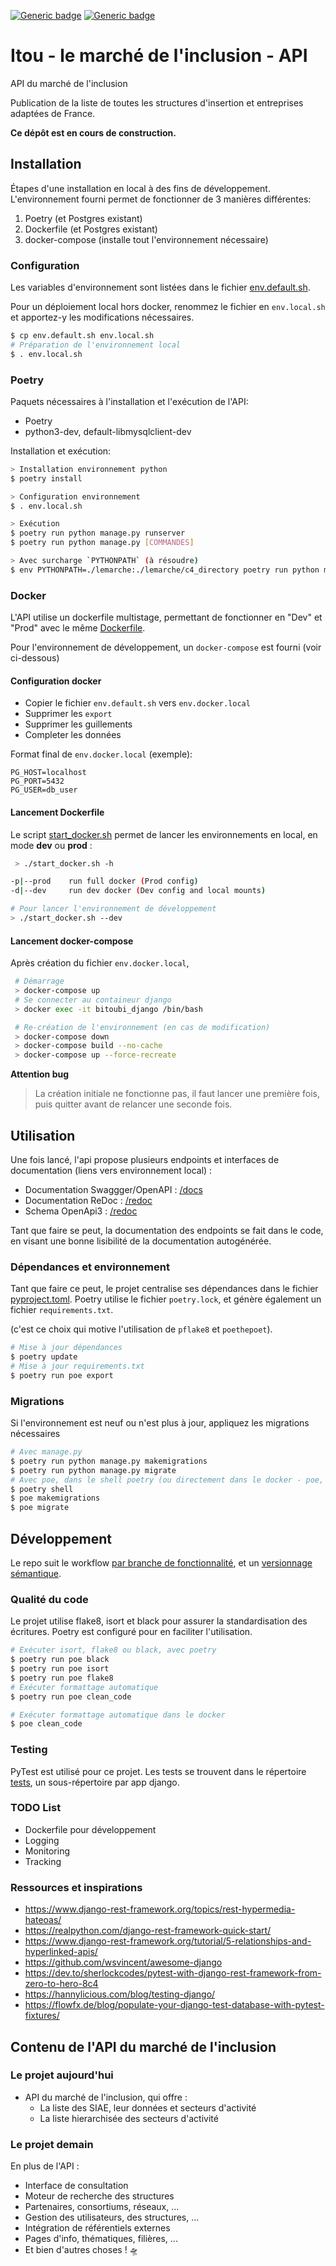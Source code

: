 [![Generic badge](https://img.shields.io/badge/ITOU-Oh_Oui-lightgreen.svg)](https://shields.io/)
[![Generic badge](https://img.shields.io/badge/État-En_Construction-yellow.svg)](https://shields.io/)
# Itou - le marché de l'inclusion - API
API du marché de l'inclusion

Publication de la liste de toutes les structures d'insertion et entreprises adaptées de France.

**Ce dépôt est en cours de construction.**

## Installation
Étapes d'une installation en local à des fins de développement.
L'environnement fourni permet de fonctionner de 3 manières différentes:

1. Poetry (et Postgres existant)
2. Dockerfile (et Postgres existant)
3. docker-compose (installe tout l'environnement nécessaire)

### Configuration
Les variables d'environnement sont listées dans le fichier [env.default.sh](env.default.sh).

Pour un déploiement local hors docker, renommez le fichier en `env.local.sh` et apportez-y les modifications nécessaires.
```bash
$ cp env.default.sh env.local.sh
# Préparation de l'environnement local
$ . env.local.sh
```

### Poetry
Paquets nécessaires à l'installation et l'exécution de l'API:
- Poetry
- python3-dev, default-libmysqlclient-dev

Installation et exécution:
```bash
> Installation environnement python
$ poetry install

> Configuration environnement
$ . env.local.sh

> Exécution 
$ poetry run python manage.py runserver
$ poetry run python manage.py [COMMANDES]

> Avec surcharge `PYTHONPATH` (à résoudre)
$ env PYTHONPATH=./lemarche:./lemarche/c4_directory poetry run python manage.py [COMMANDES]
```

### Docker
L'API utilise un dockerfile multistage, permettant de fonctionner en "Dev" et "Prod" avec le même [Dockerfile](./Dockerfile).

Pour l'environnement de développement, un `docker-compose` est fourni (voir ci-dessous)

#### Configuration docker

- Copier le fichier `env.default.sh` vers `env.docker.local`
- Supprimer les `export`
- Supprimer les guillements
- Completer les données

Format final de `env.docker.local` (exemple):
```
PG_HOST=localhost
PG_PORT=5432
PG_USER=db_user
```

#### Lancement Dockerfile
Le script [start_docker.sh](./start_docker.sh) permet de lancer les environnements en local, en mode **dev** ou **prod** :

```bash
 > ./start_docker.sh -h

-p|--prod    run full docker (Prod config)
-d|--dev     run dev docker (Dev config and local mounts)

# Pour lancer l'environnement de développement
> ./start_docker.sh --dev
```

#### Lancement docker-compose

Après création du fichier `env.docker.local`, 

```bash
 # Démarrage
 > docker-compose up
 # Se connecter au containeur django
 > docker exec -it bitoubi_django /bin/bash

 # Re-création de l'environnement (en cas de modification)
 > docker-compose down
 > docker-compose build --no-cache
 > docker-compose up --force-recreate    
```

**Attention bug**
> La création initiale ne fonctionne pas, il faut lancer une première fois, puis quitter avant de relancer une seconde fois.


## Utilisation
Une fois lancé, l'api propose plusieurs endpoints et interfaces de documentation (liens vers environnement local) :

- Documentation Swaggger/OpenAPI : [/docs](http://localhost:8000/docs)
- Documentation ReDoc : [/redoc](http://localhost:8000/redoc)
- Schema OpenApi3 : [/redoc](http://localhost:8000/schema)

Tant que faire se peut, la documentation des endpoints se fait dans le code, en visant une bonne lisibilité
de la documentation autogénérée.

### Dépendances et environnement
Tant que faire ce peut, le projet centralise ses dépendances dans le fichier [pyproject.toml](pyproject.toml).
Poetry utilise le fichier `poetry.lock`, et génère également un fichier `requirements.txt`.

(c'est ce choix qui motive l'utilisation de `pflake8` et `poethepoet`).

```bash
# Mise à jour dépendances
$ poetry update
# Mise à jour requirements.txt
$ poetry run poe export
```

### Migrations
Si l'environnement est neuf ou n'est plus à jour, appliquez les migrations nécessaires

```bash
# Avec manage.py
$ poetry run python manage.py makemigrations
$ poetry run python manage.py migrate
# Avec poe, dans le shell poetry (ou directement dans le docker - poe, pas poetry)
$ poetry shell
$ poe makemigrations
$ poe migrate
```

## Développement
Le repo suit le workflow [par branche de fonctionnalité](https://www.atlassian.com/fr/git/tutorials/comparing-workflows/feature-branch-workflow), 
et un [versionnage sémantique](CHANGELOG.md).

### Qualité du code
Le projet utilise flake8, isort et black pour assurer la standardisation des écritures.
Poetry est configuré pour en faciliter l'utilisation.

```bash
# Exécuter isort, flake8 ou black, avec poetry
$ poetry run poe black
$ poetry run poe isort
$ poetry run poe flake8
# Exécuter formattage automatique
$ poetry run poe clean_code

# Exécuter formattage automatique dans le docker
$ poe clean_code
```

### Testing
PyTest est utilisé pour ce projet. Les tests se trouvent dans le répertoire [tests](tests),
un sous-répertoire par app django.

### TODO List
- Dockerfile pour développement
- Logging
- Monitoring
- Tracking

### Ressources et inspirations
- https://www.django-rest-framework.org/topics/rest-hypermedia-hateoas/
- https://realpython.com/django-rest-framework-quick-start/
- https://www.django-rest-framework.org/tutorial/5-relationships-and-hyperlinked-apis/
- https://github.com/wsvincent/awesome-django
- https://dev.to/sherlockcodes/pytest-with-django-rest-framework-from-zero-to-hero-8c4
- https://hannylicious.com/blog/testing-django/
- https://flowfx.de/blog/populate-your-django-test-database-with-pytest-fixtures/

## Contenu de l'API du marché de l'inclusion
### Le projet aujourd'hui
- API du marché de l'inclusion, qui offre :
    - La liste des SIAE, leur données et secteurs d'activité
    - La liste hierarchisée des secteurs d'activité

### Le projet demain
En plus de l'API :
- Interface de consultation
- Moteur de recherche des structures
- Partenaires, consortiums, réseaux, ...
- Gestion des utilisateurs, des structures, ...
- Intégration de référentiels externes
- Pages d'info, thématiques, filières, ...
- Et bien d'autres choses ! 🛸
